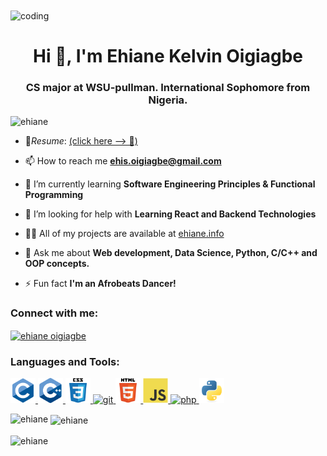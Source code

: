 <img align="center" alt="coding" width="1000" height="250" src="https://media.tenor.com/p0kz7NOqxTkAAAAM/kaito-typing.gif">
<h1 align="center">Hi 👋, I'm Ehiane Kelvin Oigiagbe</h1>
<h3 align="center">CS major at WSU-pullman. International Sophomore from Nigeria.</h3>

<p align="left"> <img src="https://komarev.com/ghpvc/?username=ehiane&label=Profile%20views&color=0e75b6&style=flat" alt="ehiane" /> </p>

- 📄*Resume*:  [(click here --> 📄)](https://github.com/Ehiane/Ehiane/files/12357483/resume_current.pdf)

- 📫 How to reach me **ehis.oigiagbe@gmail.com**


- 🌱 I’m currently learning **Software Engineering Principles & Functional Programming**

- 🤝 I’m looking for help with **Learning React and Backend Technologies**

- 👨‍💻 All of my projects are available at [ehiane.info](http://www.ehiane.info/)

- 💬 Ask me about **Web development, Data Science, Python, C/C++ and OOP concepts.**


- ⚡ Fun fact **I'm an Afrobeats Dancer!**

<h3 align="left">Connect with me:</h3>
<p align="left">

<!-- <a href="https://twitter.com/the_ehiane" target="blank"><img align="center" src="https://raw.githubusercontent.com/rahuldkjain/github-profile-readme-generator/master/src/images/icons/Social/twitter.svg" alt="the_ehiane" height="30" width="40" /></a> -->

<a href="https://linkedin.com/in/ehiane oigiagbe" target="blank"><img align="center" src="https://raw.githubusercontent.com/rahuldkjain/github-profile-readme-generator/master/src/images/icons/Social/linked-in-alt.svg" alt="ehiane oigiagbe" height="30" width="40" /></a>
</p>

<h3 align="left">Languages and Tools:</h3>
<p align="left">
  <a href="https://www.cprogramming.com/" target="_blank" rel="noreferrer">
    <img src="https://raw.githubusercontent.com/devicons/devicon/master/icons/c/c-original.svg" alt="c" width="40" height="40"/>
  </a>
  <a href="https://www.w3schools.com/cpp/" target="_blank" rel="noreferrer">
    <img src="https://raw.githubusercontent.com/devicons/devicon/master/icons/cplusplus/cplusplus-original.svg" alt="cplusplus" width="40" height="40"/>
  </a>
  <a href="https://www.w3schools.com/css/" target="_blank" rel="noreferrer">
    <img src="https://raw.githubusercontent.com/devicons/devicon/master/icons/css3/css3-original-wordmark.svg" alt="css3" width="40" height="40"/>
  </a>
  <a href="https://git-scm.com/" target="_blank" rel="noreferrer">
    <img src="https://www.vectorlogo.zone/logos/git-scm/git-scm-icon.svg" alt="git" width="40" height="40"/>
  </a>
  <a href="https://www.w3.org/html/" target="_blank" rel="noreferrer">
    <img src="https://raw.githubusercontent.com/devicons/devicon/master/icons/html5/html5-original-wordmark.svg" alt="html5" width="40" height="40"/>
  </a>
  <a href="https://developer.mozilla.org/en-US/docs/Web/JavaScript" target="_blank" rel="noreferrer">
    <img src="https://raw.githubusercontent.com/devicons/devicon/master/icons/javascript/javascript-original.svg" alt="javascript" width="40" height="40"/>
  </a>
  <a href="https://www.php.net" target="_blank" rel="noreferrer"> <!-- Added PHP link -->
    <img src="https://www.php.net/images/logos/new-php-logo.svg" alt="php" width="40" height="40"/>
  </a>
  <a href="https://www.python.org" target="_blank" rel="noreferrer">
    <img src="https://raw.githubusercontent.com/devicons/devicon/master/icons/python/python-original.svg" alt="python" width="40" height="40"/>
  </a>
</p>



<p><img align="left" src="https://github-readme-stats.vercel.app/api/top-langs?username=ehiane&show_icons=true&locale=en&layout=compact" alt="ehiane" /></p>

<p>&nbsp;<img align="center" src="https://github-readme-stats.vercel.app/api?username=ehiane&show_icons=true&locale=en" alt="ehiane" /></p>

<p><img align="center" src="https://github-readme-streak-stats.herokuapp.com/?user=ehiane&" alt="ehiane" /></p>

